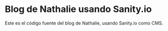 # Blog de Nathalie usando Sanity.io

Este es el código fuente del blog de Nathalie, usando Sanity.io como CMS.
